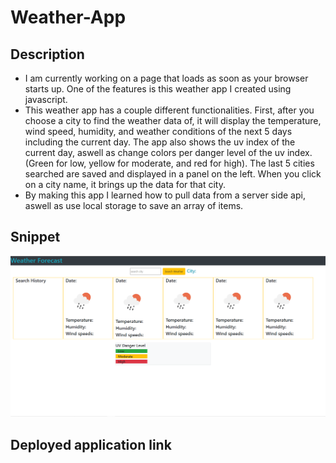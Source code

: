 # Weather-App

## Description

- I am currently working on a page that loads as soon as your browser starts up. One of the features is this weather app I created using javascript.
- This weather app has a couple different functionalities. First, after you choose a city to find the weather data of, it will display the temperature, wind speed, humidity, and weather conditions of the next 5 days including the current day. The app also shows the uv index of the current day, aswell as change colors per danger level of the uv index. (Green for low, yellow for moderate, and red for high). The last 5 cities searched are saved and displayed in a panel on the left. When you click on a city name, it brings up the data for that city.
- By making this app I learned how to pull data from a server side api, aswell as use local storage to save an array of items.

## Snippet

![](assets/images/weather.PNG)


## Deployed application link

